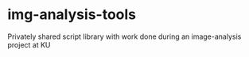 # img-analysis-tools
Privately shared script library with work done during an image-analysis project at KU
